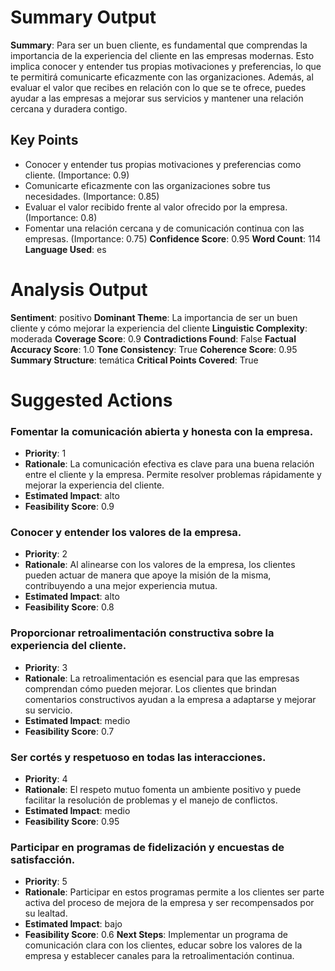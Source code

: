 # Summary Output
**Summary**: Para ser un buen cliente, es fundamental que comprendas la importancia de la experiencia del cliente en las empresas modernas. Esto implica conocer y entender tus propias motivaciones y preferencias, lo que te permitirá comunicarte eficazmente con las organizaciones. Además, al evaluar el valor que recibes en relación con lo que se te ofrece, puedes ayudar a las empresas a mejorar sus servicios y mantener una relación cercana y duradera contigo.
## Key Points
- Conocer y entender tus propias motivaciones y preferencias como cliente. (Importance: 0.9)
- Comunicarte eficazmente con las organizaciones sobre tus necesidades. (Importance: 0.85)
- Evaluar el valor recibido frente al valor ofrecido por la empresa. (Importance: 0.8)
- Fomentar una relación cercana y de comunicación continua con las empresas. (Importance: 0.75)
**Confidence Score**: 0.95
**Word Count**: 114
**Language Used**: es

# Analysis Output
**Sentiment**: positivo
**Dominant Theme**: La importancia de ser un buen cliente y cómo mejorar la experiencia del cliente
**Linguistic Complexity**: moderada
**Coverage Score**: 0.9
**Contradictions Found**: False
**Factual Accuracy Score**: 1.0
**Tone Consistency**: True
**Coherence Score**: 0.95
**Summary Structure**: temática
**Critical Points Covered**: True

# Suggested Actions
### Fomentar la comunicación abierta y honesta con la empresa.
- **Priority**: 1
- **Rationale**: La comunicación efectiva es clave para una buena relación entre el cliente y la empresa. Permite resolver problemas rápidamente y mejorar la experiencia del cliente.
- **Estimated Impact**: alto
- **Feasibility Score**: 0.9
### Conocer y entender los valores de la empresa.
- **Priority**: 2
- **Rationale**: Al alinearse con los valores de la empresa, los clientes pueden actuar de manera que apoye la misión de la misma, contribuyendo a una mejor experiencia mutua.
- **Estimated Impact**: alto
- **Feasibility Score**: 0.8
### Proporcionar retroalimentación constructiva sobre la experiencia del cliente.
- **Priority**: 3
- **Rationale**: La retroalimentación es esencial para que las empresas comprendan cómo pueden mejorar. Los clientes que brindan comentarios constructivos ayudan a la empresa a adaptarse y mejorar su servicio.
- **Estimated Impact**: medio
- **Feasibility Score**: 0.7
### Ser cortés y respetuoso en todas las interacciones.
- **Priority**: 4
- **Rationale**: El respeto mutuo fomenta un ambiente positivo y puede facilitar la resolución de problemas y el manejo de conflictos.
- **Estimated Impact**: medio
- **Feasibility Score**: 0.95
### Participar en programas de fidelización y encuestas de satisfacción.
- **Priority**: 5
- **Rationale**: Participar en estos programas permite a los clientes ser parte activa del proceso de mejora de la empresa y ser recompensados por su lealtad.
- **Estimated Impact**: bajo
- **Feasibility Score**: 0.6
**Next Steps**: Implementar un programa de comunicación clara con los clientes, educar sobre los valores de la empresa y establecer canales para la retroalimentación continua.